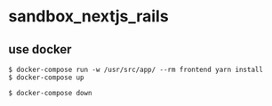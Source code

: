 # sandbox_nextjs_rails


## use docker

```
$ docker-compose run -w /usr/src/app/ --rm frontend yarn install 
$ docker-compose up
```

```
$ docker-compose down
```
